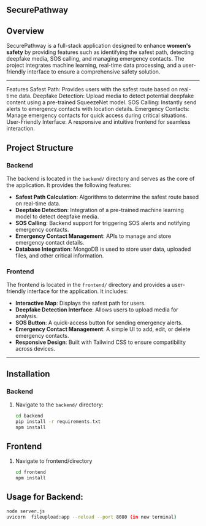 ## SecurePathway

## Overview
SecurePathway is a full-stack application designed to enhance **women's safety** by providing features such as identifying the safest path, detecting deepfake media, SOS calling, and managing emergency contacts. The project integrates machine learning, real-time data processing, and a user-friendly interface to ensure a comprehensive safety solution.

---
Features
Safest Path: Provides users with the safest route based on real-time data.
Deepfake Detection: Upload media to detect potential deepfake content using a pre-trained SqueezeNet model.
SOS Calling: Instantly send alerts to emergency contacts with location details.
Emergency Contacts: Manage emergency contacts for quick access during critical situations.
User-Friendly Interface: A responsive and intuitive frontend for seamless interaction.


## Project Structure

### Backend
The backend is located in the `backend/` directory and serves as the core of the application. It provides the following features:
- **Safest Path Calculation**: Algorithms to determine the safest route based on real-time data.
- **Deepfake Detection**: Integration of a pre-trained machine learning model to detect deepfake media.
- **SOS Calling**: Backend support for triggering SOS alerts and notifying emergency contacts.
- **Emergency Contact Management**: APIs to manage and store emergency contact details.
- **Database Integration**: MongoDB is used to store user data, uploaded files, and other critical information.

### Frontend
The frontend is located in the `frontend/` directory and provides a user-friendly interface for the application. It includes:
- **Interactive Map**: Displays the safest path for users.
- **Deepfake Detection Interface**: Allows users to upload media for analysis.
- **SOS Button**: A quick-access button for sending emergency alerts.
- **Emergency Contact Management**: A simple UI to add, edit, or delete emergency contacts.
- **Responsive Design**: Built with Tailwind CSS to ensure compatibility across devices.

---

## Installation

### Backend
1. Navigate to the `backend/` directory:
   ```sh
   cd backend
   pip install -r requirements.txt
   npm install

## Frontend
1. Navigate to frontend/directory
    ```sh
    cd frontend
    npm install

## Usage for Backend:
```sh
node server.js 
uvicorn  fileupload:app --reload --port 8080 (in new terminal)
